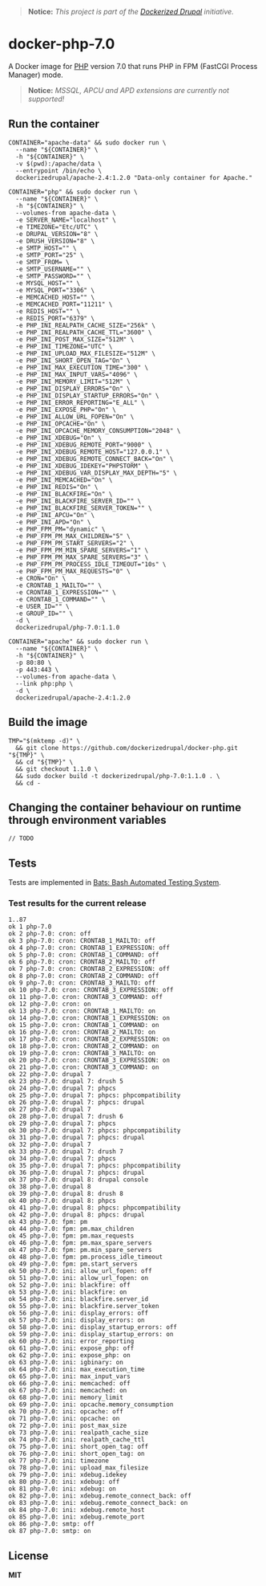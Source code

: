 > **Notice:** *This project is part of the [Dockerized Drupal](https://dockerizedrupal.com/) initiative.*

# docker-php-7.0

A Docker image for [PHP](http://php.net/) version 7.0 that runs PHP in FPM (FastCGI Process Manager) mode.

> **Notice:** *MSSQL, APCU and APD extensions are currently not supported!*

## Run the container

    CONTAINER="apache-data" && sudo docker run \
      --name "${CONTAINER}" \
      -h "${CONTAINER}" \
      -v $(pwd):/apache/data \
      --entrypoint /bin/echo \
      dockerizedrupal/apache-2.4:1.2.0 "Data-only container for Apache."

    CONTAINER="php" && sudo docker run \
      --name "${CONTAINER}" \
      -h "${CONTAINER}" \
      --volumes-from apache-data \
      -e SERVER_NAME="localhost" \
      -e TIMEZONE="Etc/UTC" \
      -e DRUPAL_VERSION="8" \
      -e DRUSH_VERSION="8" \
      -e SMTP_HOST="" \
      -e SMTP_PORT="25" \
      -e SMTP_FROM= \
      -e SMTP_USERNAME="" \
      -e SMTP_PASSWORD="" \
      -e MYSQL_HOST="" \
      -e MYSQL_PORT="3306" \
      -e MEMCACHED_HOST="" \
      -e MEMCACHED_PORT="11211" \
      -e REDIS_HOST="" \
      -e REDIS_PORT="6379" \
      -e PHP_INI_REALPATH_CACHE_SIZE="256k" \
      -e PHP_INI_REALPATH_CACHE_TTL="3600" \
      -e PHP_INI_POST_MAX_SIZE="512M" \
      -e PHP_INI_TIMEZONE="UTC" \
      -e PHP_INI_UPLOAD_MAX_FILESIZE="512M" \
      -e PHP_INI_SHORT_OPEN_TAG="On" \
      -e PHP_INI_MAX_EXECUTION_TIME="300" \
      -e PHP_INI_MAX_INPUT_VARS="4096" \
      -e PHP_INI_MEMORY_LIMIT="512M" \
      -e PHP_INI_DISPLAY_ERRORS="On" \
      -e PHP_INI_DISPLAY_STARTUP_ERRORS="On" \
      -e PHP_INI_ERROR_REPORTING="E_ALL" \
      -e PHP_INI_EXPOSE_PHP="On" \
      -e PHP_INI_ALLOW_URL_FOPEN="On" \
      -e PHP_INI_OPCACHE="On" \
      -e PHP_INI_OPCACHE_MEMORY_CONSUMPTION="2048" \
      -e PHP_INI_XDEBUG="On" \
      -e PHP_INI_XDEBUG_REMOTE_PORT="9000" \
      -e PHP_INI_XDEBUG_REMOTE_HOST="127.0.0.1" \
      -e PHP_INI_XDEBUG_REMOTE_CONNECT_BACK="On" \
      -e PHP_INI_XDEBUG_IDEKEY="PHPSTORM" \
      -e PHP_INI_XDEBUG_VAR_DISPLAY_MAX_DEPTH="5" \
      -e PHP_INI_MEMCACHED="On" \
      -e PHP_INI_REDIS="On" \
      -e PHP_INI_BLACKFIRE="On" \
      -e PHP_INI_BLACKFIRE_SERVER_ID="" \
      -e PHP_INI_BLACKFIRE_SERVER_TOKEN="" \
      -e PHP_INI_APCU="On" \
      -e PHP_INI_APD="On" \
      -e PHP_FPM_PM="dynamic" \
      -e PHP_FPM_PM_MAX_CHILDREN="5" \
      -e PHP_FPM_PM_START_SERVERS="2" \
      -e PHP_FPM_PM_MIN_SPARE_SERVERS="1" \
      -e PHP_FPM_PM_MAX_SPARE_SERVERS="3" \
      -e PHP_FPM_PM_PROCESS_IDLE_TIMEOUT="10s" \
      -e PHP_FPM_PM_MAX_REQUESTS="0" \
      -e CRON="On" \
      -e CRONTAB_1_MAILTO="" \
      -e CRONTAB_1_EXPRESSION="" \
      -e CRONTAB_1_COMMAND="" \
      -e USER_ID="" \
      -e GROUP_ID="" \
      -d \
      dockerizedrupal/php-7.0:1.1.0

    CONTAINER="apache" && sudo docker run \
      --name "${CONTAINER}" \
      -h "${CONTAINER}" \
      -p 80:80 \
      -p 443:443 \
      --volumes-from apache-data \
      --link php:php \
      -d \
      dockerizedrupal/apache-2.4:1.2.0

## Build the image

    TMP="$(mktemp -d)" \
      && git clone https://github.com/dockerizedrupal/docker-php.git "${TMP}" \
      && cd "${TMP}" \
      && git checkout 1.1.0 \
      && sudo docker build -t dockerizedrupal/php-7.0:1.1.0 . \
      && cd -

## Changing the container behaviour on runtime through environment variables

    // TODO

## Tests

Tests are implemented in [Bats: Bash Automated Testing System](https://github.com/sstephenson/bats).

### Test results for the current release

    1..87
    ok 1 php-7.0
    ok 2 php-7.0: cron: off
    ok 3 php-7.0: cron: CRONTAB_1_MAILTO: off
    ok 4 php-7.0: cron: CRONTAB_1_EXPRESSION: off
    ok 5 php-7.0: cron: CRONTAB_1_COMMAND: off
    ok 6 php-7.0: cron: CRONTAB_2_MAILTO: off
    ok 7 php-7.0: cron: CRONTAB_2_EXPRESSION: off
    ok 8 php-7.0: cron: CRONTAB_2_COMMAND: off
    ok 9 php-7.0: cron: CRONTAB_3_MAILTO: off
    ok 10 php-7.0: cron: CRONTAB_3_EXPRESSION: off
    ok 11 php-7.0: cron: CRONTAB_3_COMMAND: off
    ok 12 php-7.0: cron: on
    ok 13 php-7.0: cron: CRONTAB_1_MAILTO: on
    ok 14 php-7.0: cron: CRONTAB_1_EXPRESSION: on
    ok 15 php-7.0: cron: CRONTAB_1_COMMAND: on
    ok 16 php-7.0: cron: CRONTAB_2_MAILTO: on
    ok 17 php-7.0: cron: CRONTAB_2_EXPRESSION: on
    ok 18 php-7.0: cron: CRONTAB_2_COMMAND: on
    ok 19 php-7.0: cron: CRONTAB_3_MAILTO: on
    ok 20 php-7.0: cron: CRONTAB_3_EXPRESSION: on
    ok 21 php-7.0: cron: CRONTAB_3_COMMAND: on
    ok 22 php-7.0: drupal 7
    ok 23 php-7.0: drupal 7: drush 5
    ok 24 php-7.0: drupal 7: phpcs
    ok 25 php-7.0: drupal 7: phpcs: phpcompatibility
    ok 26 php-7.0: drupal 7: phpcs: drupal
    ok 27 php-7.0: drupal 7
    ok 28 php-7.0: drupal 7: drush 6
    ok 29 php-7.0: drupal 7: phpcs
    ok 30 php-7.0: drupal 7: phpcs: phpcompatibility
    ok 31 php-7.0: drupal 7: phpcs: drupal
    ok 32 php-7.0: drupal 7
    ok 33 php-7.0: drupal 7: drush 7
    ok 34 php-7.0: drupal 7: phpcs
    ok 35 php-7.0: drupal 7: phpcs: phpcompatibility
    ok 36 php-7.0: drupal 7: phpcs: drupal
    ok 37 php-7.0: drupal 8: drupal console
    ok 38 php-7.0: drupal 8
    ok 39 php-7.0: drupal 8: drush 8
    ok 40 php-7.0: drupal 8: phpcs
    ok 41 php-7.0: drupal 8: phpcs: phpcompatibility
    ok 42 php-7.0: drupal 8: phpcs: drupal
    ok 43 php-7.0: fpm: pm
    ok 44 php-7.0: fpm: pm.max_children
    ok 45 php-7.0: fpm: pm.max_requests
    ok 46 php-7.0: fpm: pm.max_spare_servers
    ok 47 php-7.0: fpm: pm.min_spare_servers
    ok 48 php-7.0: fpm: pm.process_idle_timeout
    ok 49 php-7.0: fpm: pm.start_servers
    ok 50 php-7.0: ini: allow_url_fopen: off
    ok 51 php-7.0: ini: allow_url_fopen: on
    ok 52 php-7.0: ini: blackfire: off
    ok 53 php-7.0: ini: blackfire: on
    ok 54 php-7.0: ini: blackfire.server_id
    ok 55 php-7.0: ini: blackfire.server_token
    ok 56 php-7.0: ini: display_errors: off
    ok 57 php-7.0: ini: display_errors: on
    ok 58 php-7.0: ini: display_startup_errors: off
    ok 59 php-7.0: ini: display_startup_errors: on
    ok 60 php-7.0: ini: error_reporting
    ok 61 php-7.0: ini: expose_php: off
    ok 62 php-7.0: ini: expose_php: on
    ok 63 php-7.0: ini: igbinary: on
    ok 64 php-7.0: ini: max_execution_time
    ok 65 php-7.0: ini: max_input_vars
    ok 66 php-7.0: ini: memcached: off
    ok 67 php-7.0: ini: memcached: on
    ok 68 php-7.0: ini: memory_limit
    ok 69 php-7.0: ini: opcache.memory_consumption
    ok 70 php-7.0: ini: opcache: off
    ok 71 php-7.0: ini: opcache: on
    ok 72 php-7.0: ini: post_max_size
    ok 73 php-7.0: ini: realpath_cache_size
    ok 74 php-7.0: ini: realpath_cache_ttl
    ok 75 php-7.0: ini: short_open_tag: off
    ok 76 php-7.0: ini: short_open_tag: on
    ok 77 php-7.0: ini: timezone
    ok 78 php-7.0: ini: upload_max_filesize
    ok 79 php-7.0: ini: xdebug.idekey
    ok 80 php-7.0: ini: xdebug: off
    ok 81 php-7.0: ini: xdebug: on
    ok 82 php-7.0: ini: xdebug.remote_connect_back: off
    ok 83 php-7.0: ini: xdebug.remote_connect_back: on
    ok 84 php-7.0: ini: xdebug.remote_host
    ok 85 php-7.0: ini: xdebug.remote_port
    ok 86 php-7.0: smtp: off
    ok 87 php-7.0: smtp: on

## License

**MIT**
